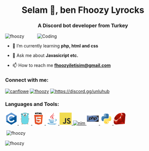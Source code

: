 <h1 align="center">Selam 👋, ben Fhoozy Lyrocks</h1>
<h3 align="center">A Discord bot developer from Turkey</h3>
<img align="right" alt="Coding" width="400" src="https://cdn.discordapp.com/attachments/1004442883333570570/1026027713741463562/pp.png">

<p align="left"> <img src="https://komarev.com/ghpvc/?username=fhoozy&label=Profile%20views&color=000000&style=plastic" alt="fhoozy" /> </p>

- 🌱 I’m currently learning **php, html and css**

- 💬 Ask me about **Javasicript etc.**

- 📫 How to reach me **fhoozyiletisim@gmail.com**

<h3 align="left">Connect with me:</h3>
<p align="left">
<a href="https://instagram.com/canflowe" target="blank"><img align="center" src="https://raw.githubusercontent.com/rahuldkjain/github-profile-readme-generator/master/src/images/icons/Social/instagram.svg" alt="canflowe" height="30" width="40" /></a>
<a href="https://www.youtube.com/c/fhoozy" target="blank"><img align="center" src="https://raw.githubusercontent.com/rahuldkjain/github-profile-readme-generator/master/src/images/icons/Social/youtube.svg" alt="fhoozy" height="30" width="40" /></a>
<a href="https://discord.gg/https://discord.gg/unluhub" target="blank"><img align="center" src="https://raw.githubusercontent.com/rahuldkjain/github-profile-readme-generator/master/src/images/icons/Social/discord.svg" alt="https://discord.gg/unluhub" height="30" width="40" /></a>
</p>

<h3 align="left">Languages and Tools:</h3>
<p align="left"> <a href="https://www.cprogramming.com/" target="_blank" rel="noreferrer"> <img src="https://raw.githubusercontent.com/devicons/devicon/master/icons/c/c-original.svg" alt="c" width="40" height="40"/> </a> <a href="https://golang.org" target="_blank" rel="noreferrer"> <img src="https://raw.githubusercontent.com/devicons/devicon/master/icons/go/go-original.svg" alt="go" width="40" height="40"/> </a> <a href="https://www.w3.org/html/" target="_blank" rel="noreferrer"> <img src="https://raw.githubusercontent.com/devicons/devicon/master/icons/html5/html5-original-wordmark.svg" alt="html5" width="40" height="40"/> </a> <a href="https://www.java.com" target="_blank" rel="noreferrer"> <img src="https://raw.githubusercontent.com/devicons/devicon/master/icons/java/java-original.svg" alt="java" width="40" height="40"/> </a> <a href="https://developer.mozilla.org/en-US/docs/Web/JavaScript" target="_blank" rel="noreferrer"> <img src="https://raw.githubusercontent.com/devicons/devicon/master/icons/javascript/javascript-original.svg" alt="javascript" width="40" height="40"/> </a> <a href="https://nim-lang.org/" target="_blank" rel="noreferrer"> <img src="https://www.vectorlogo.zone/logos/nim-lang/nim-lang-icon.svg" alt="nim" width="40" height="40"/> </a> <a href="https://www.php.net" target="_blank" rel="noreferrer"> <img src="https://raw.githubusercontent.com/devicons/devicon/master/icons/php/php-original.svg" alt="php" width="40" height="40"/> </a> <a href="https://www.python.org" target="_blank" rel="noreferrer"> <img src="https://raw.githubusercontent.com/devicons/devicon/master/icons/python/python-original.svg" alt="python" width="40" height="40"/> </a> <a href="https://www.ruby-lang.org/en/" target="_blank" rel="noreferrer"> <img src="https://raw.githubusercontent.com/devicons/devicon/master/icons/ruby/ruby-original.svg" alt="ruby" width="40" height="40"/> </a> </p>

<p>&nbsp;<img align="center" src="https://github-readme-stats.vercel.app/api?username=fhoozy&show_icons=true&locale=en" alt="fhoozy" /></p>

<p><img align="center" src="https://github-readme-streak-stats.herokuapp.com/?user=fhoozy&theme=dark" alt="fhoozy" /></p>
